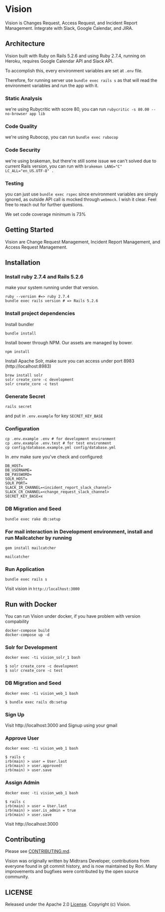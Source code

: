 # Vision

Vision is Changes Request, Access Request, and Incident Report Management. Integrate with Slack, Google Calendar, and JIRA.

## Architecture

Vision built with Ruby on Rails 5.2.6 and using Ruby 2.7.4, running on Heroku, requires Google Calendar API and Slack API.

To accomplish this, every environment variables are set at `.env` file.

Therefore, for running server use `bundle exec rails s` as that will read the environment variables and
run the app with it.

### Static Analysis
we're using Rubycritic with score 80, you can run `rubycritic -s 80.00 --no-browser app lib`

### Code Quality
we're using Rubocop, you can run `bundle exec rubocop`

### Code Security
we're using brakeman, but there're still some issue we can't solved due to current Rails version,
you can run with `brakeman LANG="C" LC_ALL="en_US.UTF-8" .`

### Testing
you can just use `bundle exec rspec` since environment variables are simply ignored,
as outside API call is mocked through `webmock`.
I wish it clear. Feel free to reach out for further questions.

We set code coverage minimum is 73%

## Getting Started

Vision are Change Request Management, Incident Report Management, and Access Request Management.

## Installation

### Install ruby 2.7.4 and Rails 5.2.6

make your system running under that version.

```
ruby --version #=> ruby 2.7.4
bundle exec rails version # => Rails 5.2.6
```

### Install project dependencies

Install bundler
```
bundle install
```

Install bower through NPM. Our assets are managed by bower.
```
npm install
```

Install Apache Solr, make sure you can access under port 8983 (http://localhost:8983)
```
brew install solr
solr create_core -c development
solr create_core -c test
```

### Generate Secret

```
rails secret
```

and put in `.env.example` for key `SECRET_KEY_BASE`

### Configuration
```
cp .env.example .env # for development environment
cp .env.example .env.test # for test environment
cp config/database.example.yml config/database.yml
```

In .env make sure you've check and configured:
```
DB_HOST=
DB_USERNAME=
DB_PASSWORD=
SOLR_HOST=
SOLR_PORT=
SLACK_IR_CHANNEL=<incident_report_slack_channel>
SLACK_CR_CHANNEL=<change_request_slack_channel>
SECRET_KEY_BASE=x
```

### DB Migration and Seed

```
bundle exec rake db:setup
```

### For mail interaction in Development environment, install and run Mailcatcher by running
```
gem install mailcatcher

mailcatcher
```

### Run Application
```
bundle exec rails s
```

Visit vision in `http://localhost:3000`


## Run with Docker

You can run Vision under docker, if you have problem with version compability

```
docker-compose build
docker-compose up -d

```

### Solr for Development

```
docker exec -ti vision_solr_1 bash

$ solr create_core -c development
$ solr create_core -c test

```

### DB Migration and Seed

```
docker exec -ti vision_web_1 bash

$ bundle exec rails db:setup
```


### Sign Up

Visit http://localhost:3000 and Signup using your gmail

### Approve User

```
docker exec -ti vision_web_1 bash

$ rails c
irb(main) > user = User.last
irb(main) > user.approved!
irb(main) > user.save
```

### Assign Admin

```
docker exec -ti vision_web_1 bash

$ rails c
irb(main) > user = User.last
irb(main) > user.is_admin = true
irb(main) > user.save
```

Visit http://localhost:3000

## Contributing

Please see [CONTRIBUTING.md](CONTRIBUTING.md).

Vision was originally written by Midtrans Developer, contributions from everyone found in git commit history, and is now maintained by Rori. Many improvements and bugfixes were contributed by the open source community.

## LICENSE

Released under the Apache 2.0 [License](LICENSE). Copyright (c) Vision.